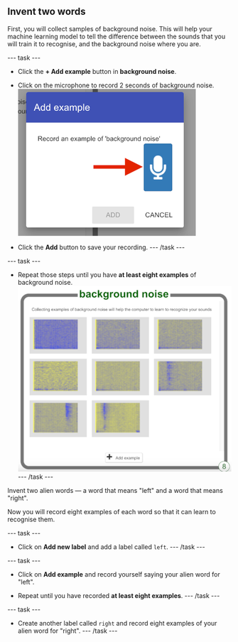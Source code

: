 ## Invent two words

First, you will collect samples of background noise. This will help your machine learning model to tell the difference between the sounds that you will train it to recognise, and the background noise where you are.

--- task ---
+ Click the **+ Add example** button in **background noise**.

+ Click on the microphone to record 2 seconds of background noise.
![Arrow pointing to microphone button](images/record-button.png)

+ Click the **Add** button to save your recording.
--- /task ---

--- task ---
+ Repeat those steps until you have **at least eight examples** of background noise.
![bucket filled with 8 background examples](images/8-background.png)
--- /task ---

Invent two alien words — a word that means "left" and a word that means "right".

Now you will record eight examples of each word so that it can learn to recognise them.

--- task ---
+ Click on **Add new label** and add a label called `left`.
--- /task ---

--- task ---
+ Click on **Add example** and record yourself saying your alien word for "left". 

+ Repeat until you have recorded **at least eight examples**.
--- /task ---

--- task ---
+ Create another label called `right` and record eight examples of your alien word for "right". 
--- /task ---
